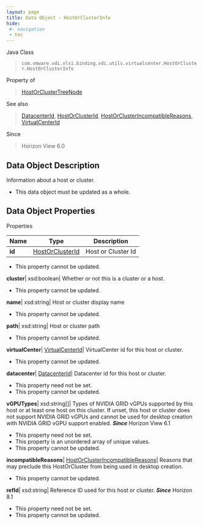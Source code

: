 ```yaml
---
layout: page
title: Data Object - HostOrClusterInfo
hide:
 #- navigation
 - toc
---
```






Java Class  
> `com.vmware.vdi.vlsi.binding.vdi.utils.virtualcenter.HostOrCluster.HostOrClusterInfo`

Property of  
> [HostOrClusterTreeNode](vdi.utils.virtualcenter.HostOrCluster.HostOrClusterTreeNode.md#field_detail)

See also  
> [DatacenterId](vdi.entity.DatacenterId.md), [HostOrClusterId](vdi.entity.HostOrClusterId.md), [HostOrClusterIncompatibleReasons](vdi.utils.virtualcenter.HostOrCluster.HostOrClusterIncompatibleReasons.md), [VirtualCenterId](vdi.entity.VirtualCenterId.md)

Since  
> Horizon View 6.0


## Data Object Description 

Information about a host or cluster. 

  * This data object must be updated as a whole.



## Data Object Properties

Properties

Name |  Type |  Description   
---|---|---  
**id**| [HostOrClusterId](vdi.entity.HostOrClusterId.md)|  Host or Cluster Id   


 * This property cannot be updated.

  
**cluster**|  xsd:boolean|  Whether or not this is a cluster or a host.   


 * This property cannot be updated.

  
**name**|  xsd:string|  Host or cluster display name   


 * This property cannot be updated.

  
**path**|  xsd:string|  Host or cluster path   


 * This property cannot be updated.

  
**virtualCenter**| [VirtualCenterId](vdi.entity.VirtualCenterId.md)|  VirtualCenter id for this host or cluster.   


 * This property cannot be updated.

  
**datacenter**| [DatacenterId](vdi.entity.DatacenterId.md)|  Datacenter id for this host or cluster.   


 * This property need not be set.
 * This property cannot be updated.

  
**vGPUTypes**|  xsd:string[]|  Types of NVIDIA GRID vGPUs supported by this host or at least one host on this cluster. If unset, this host or cluster does not support NVIDIA GRID vGPUs and cannot be used for desktop creation with NVIDIA GRID vGPU support enabled.  **_Since_** Horizon View 6.1  


 * This property need not be set.
  * This property is an unordered array of unique values.
 * This property cannot be updated.

  
**incompatibleReasons**| [HostOrClusterIncompatibleReasons](vdi.utils.virtualcenter.HostOrCluster.HostOrClusterIncompatibleReasons.md)|  Reasons that may preclude this HostOrCluster from being used in desktop creation.   


 * This property cannot be updated.

  
**refId**|  xsd:string|  Reference ID used for this host or cluster.  **_Since_** Horizon 8.1  


 * This property need not be set.
 * This property cannot be updated.

  
  
  
   
  
  
